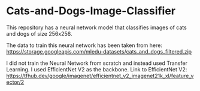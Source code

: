 # Cats-and-Dogs-Image-Classifier
This repository has a neural network model that classifies images of cats and dogs of size 256x256.

The data to train this neural network has been taken from here: https://storage.googleapis.com/mledu-datasets/cats_and_dogs_filtered.zip

I did not train the Neural Network from scratch and instead used Transfer Learning. I used EfficientNet V2 as the backbone. Link to EfficientNet V2: https://tfhub.dev/google/imagenet/efficientnet_v2_imagenet21k_xl/feature_vector/2

